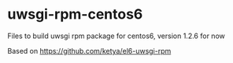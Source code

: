 uwsgi-rpm-centos6
=================

Files to build uwsgi rpm package for centos6, version 1.2.6 for now

Based on https://github.com/ketya/el6-uwsgi-rpm
